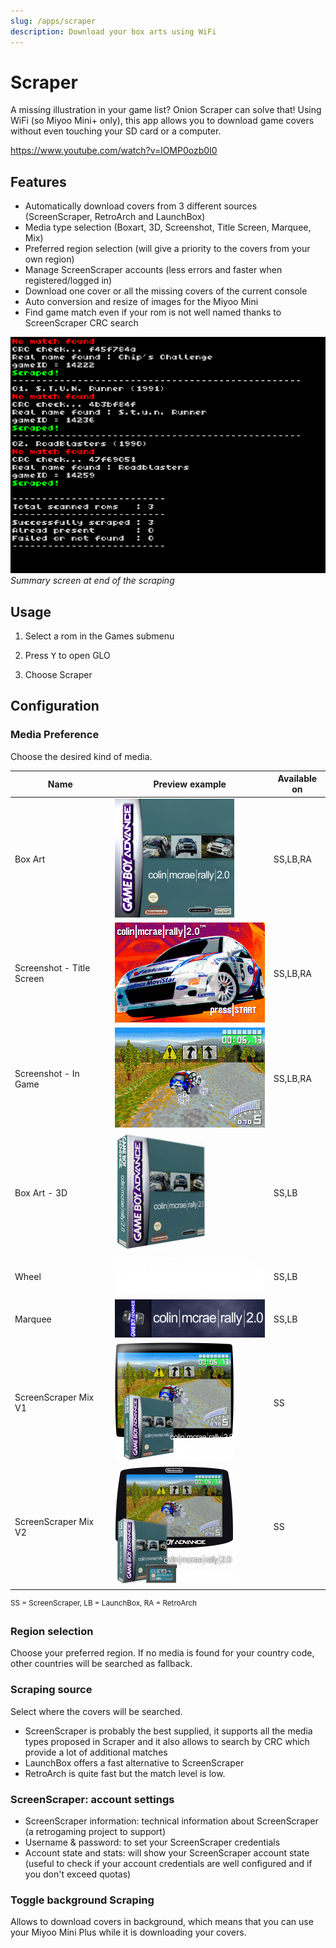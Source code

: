 ```yaml
---
slug: /apps/scraper
description: Download your box arts using WiFi
---
```


# Scraper

A missing illustration in your game list? Onion Scraper can solve that!
Using WiFi (so Miyoo Mini+ only), this app allows you to download game covers without even touching your SD card or a computer.  

https://www.youtube.com/watch?v=lOMP0ozb0I0

## Features

- Automatically download covers from 3 different sources (ScreenScraper, RetroArch and LaunchBox)
- Media type selection (Boxart, 3D, Screenshot, Title Screen, Marquee, Mix)
- Preferred region selection (will give a priority to the covers from your own region)
- Manage ScreenScraper accounts (less errors and faster when registered/logged in)
- Download one cover or all the missing covers of the current console
- Auto conversion and resize of images for the Miyoo Mini
- Find game match even if your rom is not well named thanks to ScreenScraper CRC search


![](./assets/scraper.png)<br /> *Summary screen at end of the scraping*

## Usage

1. Select a rom in the Games submenu

2. Press <kbd>Y</kbd> to open GLO

3. Choose Scraper



## Configuration


### Media Preference
Choose the desired kind of media.


| Name        | Preview example                                   |   Available on   |
| ------------------------- | ----------------------------------- | ---------------- |
| Box Art                   |![](./assets/scraper_2dbox.png)      | SS,LB,RA         |
| Screenshot - Title Screen |![](./assets/scraper_screentitle.png)| SS,LB,RA         |
| Screenshot - In Game      |![](./assets/scraper_screenshot.png) | SS,LB,RA         |
| Box Art - 3D              |![](./assets/scraper_3dbox.png)      | SS,LB            |
| Wheel                     |![](./assets/scraper_wheel.png)      | SS,LB            |
| Marquee                   |![](./assets/scraper_marquee.png)    | SS,LB            |
| ScreenScraper Mix V1      |![](./assets/scraper_mix1.png)       | SS               |
| ScreenScraper Mix V2      |![](./assets/scraper_mix2.png)       | SS               |

<sup>SS = ScreenScraper, LB = LaunchBox, RA = RetroArch</sup>


### Region selection
Choose your preferred region. If no media is found for your country code, other countries will be searched as fallback.



### Scraping source
Select where the covers will be searched.
- ScreenScraper is probably the best supplied, it supports all the media types proposed in Scraper and it also allows to search by CRC which provide a lot of additional matches
- LaunchBox offers a fast alternative to ScreenScraper
- RetroArch is quite fast but the match level is low.

### ScreenScraper: account settings

- ScreenScraper information: technical information about ScreenScraper (a retrogaming project to support)
- Username & password: to set your ScreenScraper credentials
- Account state and stats: will show your ScreenScraper account state (useful to check if your account credentials are well configured and if you don't exceed quotas)

### Toggle background Scraping

Allows to download covers in background, which means that you can use your Miyoo Mini Plus while it is downloading your covers.






